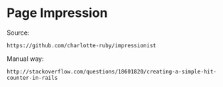 # Page Impression

Source:

	https://github.com/charlotte-ruby/impressionist


Manual way:

	http://stackoverflow.com/questions/18601820/creating-a-simple-hit-counter-in-rails